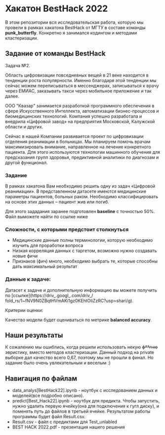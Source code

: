 # Хакатон BestHack 2022
В этом репозитории вся исследовательская работа, которую мы провели в рамках хакатона BestHack от МГТУ в составе команды **punk_butterfly**.
Конкретно я занимался кодингом и методами кластеризации. 

## Задание от команды BestHack
Задача №2.

Область цифровизации повседневных вещей в 21 веке находится в
тенденции роста популярности. Именно благодаря этой тенденции мы сейчас
можем переписываться в мессенджерах, записываться к врачу через ЕМИАС,
заказывать такси через мобильное приложение и так далее. 

ООО "Квазар" занимается разработкой программного обеспечения в сфере
Искусственного Интеллекта, автоматизации бизнес-процессов и
биомедицинских технологий. Компания успешно разработала и внедрила
«Цифровой завод» на предприятия Московской, Калужской области и других. 

Сейчас в нашей Компании развивается проект по цифровизации отделения
реанимации в больницах. Мы планируем помочь врачам максимизировать
внимание, направленное на лечение конкретного пациента. Для этого
используются технологии машинного обучения для предсказания групп
здоровья, предиктивной аналитики по диагнозам и другой функционал. 


### Задание

В рамках хакатона Вам необходимо решить одну из задач «Цифровой
реанимации». В представленном датасете имеются медицинские параметры
пациентов, больных раком. Необходимо классифицировать на основе этих
данных – пациент жив или погиб. 

Для этого зададания заранее подготовлен __baseline__ с точностью 50%. Файл выможете найти по ссылке ниже
### Сложности, с которыми предстоит столкнуться
* Медицинские данные полны терминологии, которую необходимо изучить
для проработки вопроса
* Низкая корреляция данных с таргетом, возможно нужно создавать новые
фичи
* Признаков (фич) много, необходимо выбрать те, которые способны дать
максимальный результат

### Данные к задаче:

Датасет к задаче и дополнительную информацию вы можете получить по
[ссылке](https://driv_.googl_.com/driv_/
fold_rs/1~fNV9N0ZBqtHVmAKi1gz0KEhtOIiZzRC?usp=shari/g).


Критерии оценки:

Качество модели будет оцениваться по метрике __balanced accuracy__.

## Наши результаты
К сожалению мы ошиблись, когда решили использовать некую ~~ф**гню~~ эвристику, вместо методов кластеризации. Данный подход на private выборке дал качество всего 0,67, поэтому мы не прошли в финал. Но задание было очень увлекательным и веселым :)

## Навигация по файлам
* data_analys[BestHack22].ipynb - ноутбук с исследованием данных и моделей(все подробно описано).
* predict[Best_Hack22].ipynb - ноутбук для предикта.
	Чтобы запустить, нужно удалить первую ячейку(она для подключения к гугл диску), и поменять путь до файлов в третьей ячейке.
	Результатом работы программы будет файл Result.csv.
* Result.csv - файл с предиктами для Test_unlabled
* BEST HACK 2022.pdf - презентация нашего решения
